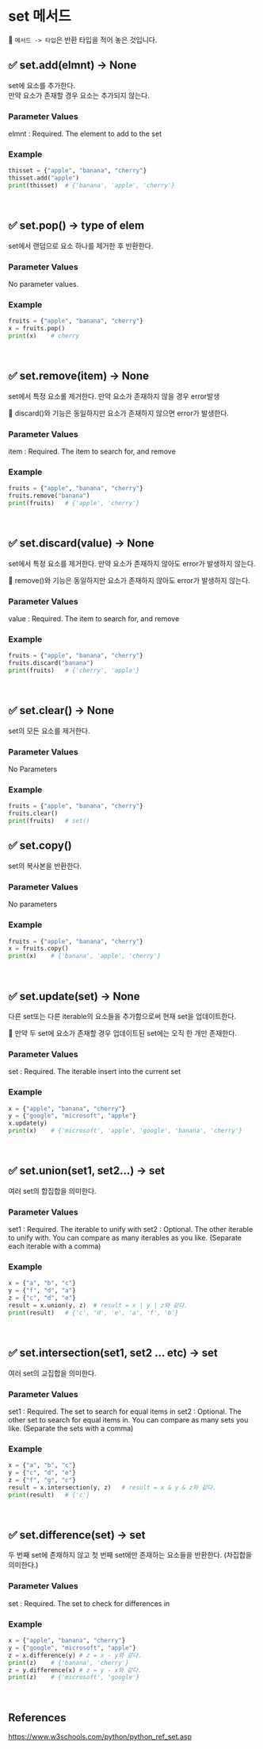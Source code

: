 # set 메서드 

📎 `메서드 -> 타입`은 반환 타입을 적어 놓은 것입니다.

## ✅ set.add(elmnt) -> None
set에 요소를 추가한다.   
만약 요소가 존재할 경우 요소는 추가되지 않는다.
</br>

### Parameter Values
elmnt : Required. The element to add to the set
</br>

### Example

```python
thisset = {"apple", "banana", "cherry"}
thisset.add("apple")
print(thisset)  # {'banana', 'apple', 'cherry'}
```
</br>

## ✅ set.pop() -> type of elem
set에서 랜덤으로 요소 하나를 제거한 후 반환한다.
</br>

### Parameter Values
No parameter values.
</br>

### Example

```python
fruits = {"apple", "banana", "cherry"}
x = fruits.pop() 
print(x)    # cherry
```
</br>

## ✅ set.remove(item) -> None
set에서 특정 요소롤 제거한다. 만약 요소가 존재하지 않을 경우 error발생

📎 discard()와 기능은 동일하지만 요소가 존재하지 않으면 error가 발생한다.
</br>

### Parameter Values
item : Required. The item to search for, and remove
</br>

### Example

```python
fruits = {"apple", "banana", "cherry"}
fruits.remove("banana") 
print(fruits)   # {'apple', 'cherry'}
```
</br>

## ✅ set.discard(value) -> None
set에서 특정 요소를 제거한다. 만약 요소가 존재하지 않아도 error가 발생하지 않는다.

📎 remove()와 기능은 동일하지만 요소가 존재하지 않아도 error가 발생하지 않는다.
</br>

### Parameter Values
value : Required. The item to search for, and remove
</br>

### Example

```python
fruits = {"apple", "banana", "cherry"}
fruits.discard("banana") 
print(fruits)   # {'cherry', 'apple'}
```
</br>

## ✅ set.clear() -> None
set의 모든 요소를 제거한다.
</br>

### Parameter Values
No Parameters
</br>

### Example

```python
fruits = {"apple", "banana", "cherry"}
fruits.clear()
print(fruits)   # set()
```

## ✅ set.copy()
set의 복사본을 반환한다.
</br>

### Parameter Values
No parameters
</br>

### Example

```python
fruits = {"apple", "banana", "cherry"}
x = fruits.copy()
print(x)    # {'banana', 'apple', 'cherry'}
```
</br>

## ✅ set.update(set) -> None
다른 set또는 다른 iterable의 요소들을 추가함으로써 현재 set을 업데이트한다.

📎 만약 두 set에 요소가 존재할 경우 업데이트된 set에는 오직 한 개만 존재한다.
</br>

### Parameter Values
set	: Required. The iterable insert into the current set
</br>

### Example

```python
x = {"apple", "banana", "cherry"}
y = {"google", "microsoft", "apple"}
x.update(y) 
print(x)    # {'microsoft', 'apple', 'google', 'banana', 'cherry'}
```
</br>

## ✅ set.union(set1, set2...) -> set
여러 set의 합집합을 의미한다.
</br>

### Parameter Values
set1 : Required. The iterable to unify with
set2 : Optional. The other iterable to unify with. You can compare as many iterables as you like. (Separate each iterable with a comma)
</br>

### Example

```python
x = {"a", "b", "c"}
y = {"f", "d", "a"}
z = {"c", "d", "e"}
result = x.union(y, z)  # result = x | y | z와 같다.
print(result)   # {'c', 'd', 'e', 'a', 'f', 'b'}
```
</br>

## ✅ set.intersection(set1, set2 ... etc) -> set
여러 set의 교집합을 의미한다.
</br>

### Parameter Values
set1 : Required. The set to search for equal items in
set2 : Optional. The other set to search for equal items in. You can compare as many sets you like. (Separate the sets with a comma)
</br>

### Example

```python
x = {"a", "b", "c"}
y = {"c", "d", "e"}
z = {"f", "g", "c"}
result = x.intersection(y, z)   # result = x & y & z와 같다.
print(result)   # {'c'}
```
</br>

## ✅ set.difference(set) -> set
두 번째 set에 존재하지 않고 첫 번째 set에만 존재하는 요소들을 반환한다. (차집합을 의미한다.)
</br>

### Parameter Values
set	: Required. The set to check for differences in
</br>

### Example

```python
x = {"apple", "banana", "cherry"}
y = {"google", "microsoft", "apple"}
z = x.difference(y) # z = x - y와 같다.
print(z)    # {'banana', 'cherry'}
z = y.difference(x) # z = y - x와 같다. 
print(z)    # {'microsoft', 'google'}
```
</br>

## References
<https://www.w3schools.com/python/python_ref_set.asp>
